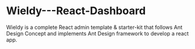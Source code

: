 # Wieldy---React-Dashboard
Wieldy is a complete React admin template &amp; starter-kit that follows Ant Design Concept and implements Ant Design framework to develop a react app.
